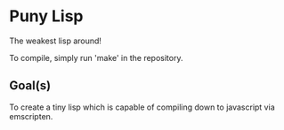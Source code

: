 Puny Lisp
===============

The weakest lisp around!

To compile, simply run 'make' in the repository.

## Goal(s)
To create a tiny lisp which is capable of compiling down
to javascript via emscripten.
